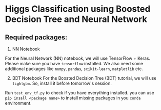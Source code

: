 # Higgs Classification using Boosted Decision Tree and Neural Network

## Required packages:

1. NN Notebook

For the Neural Network (NN) notebook, we will use TensorFlow + Keras. Please make sure you have `tensorflow` installed. We also need some additional packages like `numpy`, `pandas`, `scikit-learn`, `matplotlib` etc.

2. BDT Notebook
For the Boosted Decision Tree (BDT) tutorial, we will use `lightgbm`. So, install it before tomorrow's session. 


Run `test_env_tf.py` to check if you have everything installed. you can use `pip insall <package name>` to install missing packages in you `conda` environment.